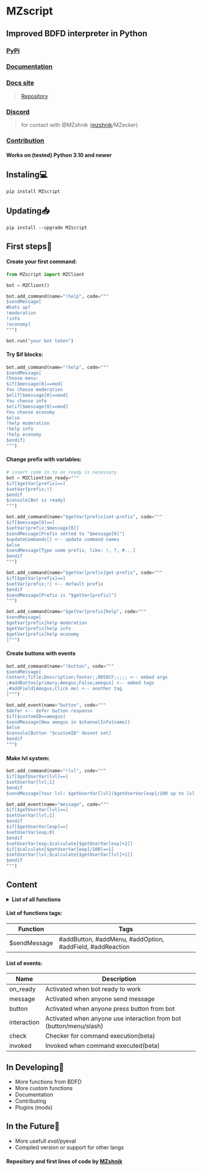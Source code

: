 # MZscript
## Improved BDFD interpreter in Python
### [PyPi](https://pypi.org/project/MZscript)
### [Documentation](/docs/DOCS.md)
### [Docs site](https://mzscript.vercel.app)
> [Repository](https://github.com/flash4kiez/mzscriptdocs)
### [Discord](https://discord.gg/gfix-bot-community-mz-796504104565211187)
> for contact with @MZshnik ([mzshnik](https://discord.com/channels/@me/700061502089986139)/MZecker)
### [Contribution](/docs/CONTRIBUTING.md)
#### Works on (tested) Python 3.10 and newer
## Instaling💻
```
pip install MZscript
```
## Updating📥
```
pip install --upgrade MZscript
```

## First steps🎉
#### Create your first command:
```py
from MZscript import MZClient

bot = MZClient()

bot.add_command(name="!help", code="""
$sendMessage[
Whats up?
!moderation
!info
!economy]
""")

bot.run("your bot token")
```
#### Try $if blocks:
```py
bot.add_command(name="!help", code="""
$sendMessage[
Choose menu:
$if[$message[0]==mod]
You choose moderation
$elif[$message[0]==mod]
You choose info
$elif[$message[0]==mod]
You choose economy
$else
!help moderation
!help info
!help economy
$endif]
""")
```
#### Change prefix with variables:
```py
# insert code in to on_ready is necessary
bot = MZClient(on_ready="""
$if[$getVar[prefix]==]
$setVar[prefix;!]
$endif
$console[Bot is ready]
""")

bot.add_command(name="$getVar[prefix]set-prefix", code="""
$if[$message[0]==]
$setVar[prefix;$message[0]]
$sendMessage[Prefix setted to "$message[0]"]
$updateCommands[] <-- update command names
$else
$sendMessage[Type some prefix, like: !, ?, #...]
$endif
""")

bot.add_command(name="$getVar[prefix]get-prefix", code="""
$if[$getVar[prefix]==]
$setVar[prefix;!] <-- default prefix
$endif
$sendMessage[Prefix is "$getVar[prefix]"]
""")

bot.add_command(name="$getVar[prefix]help", code="""
$sendMessage[
$getVar[prefix]help moderation
$getVar[prefix]help info
$getVar[prefix]help economy
]""")
```
#### Create buttons with events
```py
bot.add_command(name="!button", code="""
$sendMessage[
Content;Title;Description;footer;;0058CF;;;;; <-- embed args
;#addButton[primary;Amogus;False;amogus] <-- embed tags
;#addField[Amogus;Click me] <-- another tag
]""")

bot.add_event(name="button", code="""
$defer <-- defer button response
$if[$customID==amogus]
$sendMessage[New amogus in $channelInfo[name]]
$else
$console[Button "$customID" dosnot set]
$endif
""")
```
#### Make lvl system:
```py
bot.add_command(name="!lvl", code="""
$if[$getUserVar[lvl]==]
$setUserVar[lvl;1]
$endif
$sendMessage[Your lvl: $getUserVar[lvl]($getUserVar[exp]/100 xp to lvl up)]""")

bot.add_event(name="message", code="""
$if[$getUserVar[lvl]==]
$setUserVar[lvl;1]
$endif
$if[$getUserVar[exp]==]
$setUserVar[exp;0]
$endif
$setUserVar[exp;$calculate[$getUserVar[exp]+2]]
$if[$calculate[$getUserVar[exp]/100]==1]
$setUserVar[lvl;$calculate[$getUserVar[lvl]+1]]
$endif
""")
```
## Content
<details><summary><b>List of all functions</b></summary>
<table>
<thead>
<tr>
<th>Function</th>
<th align="center">Full support</th>
<th align="center">No args</th>
<th align="center">Can be no/with args</th>
</tr>
</thead>
<tbody>
<tr>
<td>$if</td>
<td align="right">+</td>
<td align="center">-</td>
<td align="left">-</td>
</tr>
<td>$or</td>
<td align="right">+</td>
<td align="center">-</td>
<td align="left">-</td>
</tr>
<td>$and</td>
<td align="right">+</td>
<td align="center">-</td>
<td align="left">-</td>
</tr>
<tr>
<td>$elif</td>
<td align="right">+</td>
<td align="center">-</td>
<td align="left">-</td>
</tr>
<tr>
<td>$else</td>
<td align="right">+</td>
<td align="center">+</td>
<td align="left">-</td>
</tr>
<tr>
<td>$endif</td>
<td align="right">+</td>
<td align="center">+</td>
<td align="left">-</td>
</tr>
<tr>
<td>$stop</td>
<td align="right">+</td>
<td align="center">+</td>
<td align="left">-</td>
</tr>
<tr>
<td>$eval</td>
<td align="right">-</td>
<td align="center">-</td>
<td align="left">-</td>
</tr>
<tr>
<td>$pyeval</td>
<td align="right">-</td>
<td align="center">-</td>
<td align="left">-</td>
</tr>
<tr>
<td>$botInfo</td>
<td align="right">-</td>
<td align="center">-</td>
<td align="left">-</td>
</tr>
<tr>
<td>$channelInfo</td>
<td align="right">+</td>
<td align="center">-</td>
<td align="left">-</td>
</tr>
<tr>
<td>$guildInfo</td>
<td align="right">+</td>
<td align="center">-</td>
<td align="left">-</td>
</tr>
<tr>
<td>$messageInfo</td>
<td align="right">+</td>
<td align="center">-</td>
<td align="left">-</td>
</tr>
<tr>
<td>$roleInfo</td>
<td align="right">+</td>
<td align="center">-</td>
<td align="left">-</td>
</tr>
<tr>
<td>$userInfo</td>
<td align="right">+</td>
<td align="center">-</td>
<td align="left">-</td>
</tr>
<tr>
<td>$hasPerms</td>
<td align="right">-</td>
<td align="center">-</td>
<td align="left">-</td>
</tr>
<tr>
<td>$hasRole</td>
<td align="right">+</td>
<td align="center">-</td>
<td align="left">-</td>
</tr>
<tr>
<td>$isAdmin</td>
<td align="right">+</td>
<td align="center">-</td>
<td align="left">-</td>
</tr>
<tr>
<td>$isChannelExists</td>
<td align="right">+</td>
<td align="center">-</td>
<td align="left">-</td>
</tr>
<tr>
<td>$isGuildExists</td>
<td align="right">+</td>
<td align="center">-</td>
<td align="left">-</td>
</tr>
<tr>
<td>$isMemberExists</td>
<td align="right">+</td>
<td align="center">-</td>
<td align="left">-</td>
</tr>
<tr>
<td>$isNumber</td>
<td align="right">+</td>
<td align="center">-</td>
<td align="left">-</td>
</tr>
<tr>
<td>$isRoleExists</td>
<td align="right">+</td>
<td align="center">-</td>
<td align="left">-</td>
</tr>
<tr>
<td>$isUserExists</td>
<td align="right">+</td>
<td align="center">-</td>
<td align="left">-</td>
</tr>
<tr>
<td>$sendMessage</td>
<td align="right">+</td>
<td align="center">-</td>
<td align="left">-</td>
</tr>
<tr>
<td>$editMessage</td>
<td align="right">+</td>
<td align="center">-</td>
<td align="left">-</td>
</tr>
<tr>
<td>$message</td>
<td align="right">+</td>
<td align="center">-</td>
<td align="left">-</td>
</tr>
<tr>
<td>$addReaction</td>
<td align="right">+</td>
<td align="center">-</td>
<td align="left">-</td>
</tr>
<tr>
<td>$addRole</td>
<td align="right">+</td>
<td align="center">-</td>
<td align="left">-</td>
</tr>
<tr>
<td>$removeRole</td>
<td align="right">+</td>
<td align="center">-</td>
<td align="left">-</td>
</tr>
<tr>
<td>$ban</td>
<td align="right">+</td>
<td align="center">-</td>
<td align="left">-</td>
</tr>
<tr>
<td>$clear</td>
<td align="right">+</td>
<td align="center">-</td>
<td align="left">-</td>
</tr>
<tr>
<td>$kick</td>
<td align="right">+</td>
<td align="center">-</td>
<td align="left">-</td>
</tr>
<tr>
<td>$unban</td>
<td align="right">+</td>
<td align="center">-</td>
<td align="left">-</td>
</tr>
<tr>
<td>$text</td>
<td align="right">+</td>
<td align="center">-</td>
<td align="left">-</td>
</tr>
<tr>
<td>$charCount</td>
<td align="right">+</td>
<td align="center">-</td>
<td align="left">-</td>
</tr>
<tr>
<td>$lowerCase</td>
<td align="right">+</td>
<td align="center">-</td>
<td align="left">-</td>
</tr>
<tr>
<td>$replaceText</td>
<td align="right">+</td>
<td align="center">-</td>
<td align="left">-</td>
</tr>
<tr>
<td>$titleCase</td>
<td align="right">+</td>
<td align="center">-</td>
<td align="left">-</td>
</tr>
<tr>
<td>$upperCase</td>
<td align="right">+</td>
<td align="center">-</td>
<td align="left">-</td>
</tr>
<tr>
<td>$customID</td>
<td align="right">+</td>
<td align="center">+</td>
<td align="left">-</td>
</tr>
<tr>
<td>$value</td>
<td align="right">+</td>
<td align="center">-</td>
<td align="left">-</td>
</tr>
<tr>
<td>$options</td>
<td align="right">-</td>
<td align="center">-</td>
<td align="left">-</td>
</tr>
<tr>
<td>$defer</td>
<td align="right">+</td>
<td align="center">+</td>
<td align="left">-</td>
</tr>
<tr>
<td>$var</td>
<td align="right">+</td>
<td align="center">-</td>
<td align="left">-</td>
</tr>
<tr>
<td>$getVar</td>
<td align="right">+</td>
<td align="center">-</td>
<td align="left">-</td>
</tr>
<tr>
<td>$setVar</td>
<td align="right">+</td>
<td align="center">-</td>
<td align="left">-</td>
</tr>
<tr>
<td>$delVar</td>
<td align="right">+</td>
<td align="center">-</td>
<td align="left">-</td>
</tr>
<tr>
<td>$getMemberVar</td>
<td align="right">+</td>
<td align="center">-</td>
<td align="left">-</td>
</tr>
<tr>
<td>$setMemberVar</td>
<td align="right">+</td>
<td align="center">-</td>
<td align="left">-</td>
</tr>
<tr>
<td>$delMemberVar</td>
<td align="right">+</td>
<td align="center">-</td>
<td align="left">-</td>
</tr>
<tr>
<td>$gelGuildVar</td>
<td align="right">+</td>
<td align="center">-</td>
<td align="left">-</td>
</tr>
<tr>
<td>$setGuildVar</td>
<td align="right">+</td>
<td align="center">-</td>
<td align="left">-</td>
</tr>
<tr>
<td>$delGuildVar</td>
<td align="right">+</td>
<td align="center">-</td>
<td align="left">-</td>
</tr>
<tr>
<td>$getUserVar</td>
<td align="right">+</td>
<td align="center">-</td>
<td align="left">-</td>
</tr>
<tr>
<td>$setUserVar</td>
<td align="right">+</td>
<td align="center">-</td>
<td align="left">-</td>
</tr>
<tr>
<td>$delUserVar</td>
<td align="right">+</td>
<td align="center">-</td>
<td align="left">-</td>
</tr>
<tr>
<td>$request</td>
<td align="right">+</td>
<td align="center">-</td>
<td align="left">-</td>
</tr>
<tr>
<td>$botTyping</td>
<td align="right">+</td>
<td align="center">-</td>
<td align="left">-</td>
</tr>
<tr>
<td>$random</td>
<td align="right">+</td>
<td align="center">-</td>
<td align="left">-</td>
</tr>
<tr>
<td>$calculate</td>
<td align="right">+</td>
<td align="center">-</td>
<td align="left">-</td>
</tr>
<tr>
<td>$getTimestamp</td>
<td align="right">+</td>
<td align="center">+</td>
<td align="left">-</td>
</tr>
<tr>
<td>$wait</td>
<td align="right">+</td>
<td align="center">-</td>
<td align="left">-</td>
</tr>
<tr>
<td>$loop</td>
<td align="right">+</td>
<td align="center">-</td>
<td align="left">-</td>
</tr>
<tr>
<td>$for</td>
<td align="right">+</td>
<td align="center">-</td>
<td align="left">-</td>
</tr>
<tr>
<td>$updateCommands</td>
<td align="right">+</td>
<td align="center">-</td>
<td align="left">+</td>
</tr>
<tr>
<td>$uptime</td>
<td align="right">+</td>
<td align="center">-</td>
<td align="left">+</td>
</tr>
<tr>
<td>$docs</td>
<td align="right">+</td>
<td align="center">-</td>
<td align="left">-</td>
</tr>
<tr>
<td>$console</td>
<td align="right">+</td>
<td align="center">-</td>
<td align="left">-</td>
</tr>
</tbody>
</table>
<p>Full support means is function 100% works/tested</p>
</details>

#### List of functions tags:
| Function | Tags |
| -------- | ---- |
|$sendMessage | #addButton, #addMenu, #addOption, #addField, #addReaction |
#### List of events:
| Name | Description |
| -------- | ---- |
|on_ready | Activated when bot ready to work |
|message | Activated when anyone send message |
|button | Activated when anyone press button from bot |
|interaction | Activated when anyone use interaction from bot (button/menu/slash) |
|check | Checker for command execution(beta) |
|invoked | Invoked when command executed(beta) |
## In Developing🔨
- More functions from BDFD
- More custom functions
- Documentation
- Сontributing
- Plugins (mods)
## In the Future🚀
- More usefull $eval/$pyeval
- Compiled version or support for other langs

#### Repository and first lines of code by [MZshnik](https://github.com/MZshnik)
